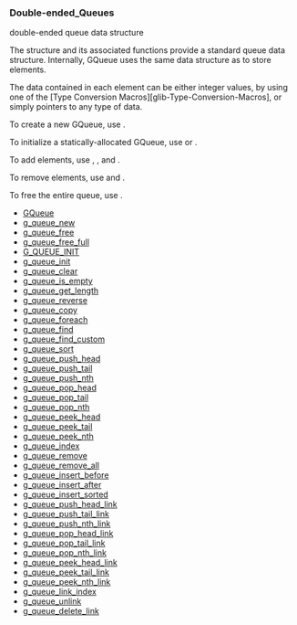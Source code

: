 ### Double-ended_Queues

double-ended queue data structure

 The [](GQueue) structure and its associated functions provide a standard
 queue data structure. Internally, GQueue uses the same data structure
 as [](GList) to store elements.

 The data contained in each element can be either integer values, by
 using one of the [Type Conversion Macros][glib-Type-Conversion-Macros],
 or simply pointers to any type of data.

 To create a new GQueue, use [](g_queue_new).

 To initialize a statically-allocated GQueue, use [](G_QUEUE_INIT) or
 [](g_queue_init).

 To add elements, use [](g_queue_push_head), [](g_queue_push_head_link),
 [](g_queue_push_tail) and [](g_queue_push_tail_link).

 To remove elements, use [](g_queue_pop_head) and [](g_queue_pop_tail).

 To free the entire queue, use [](g_queue_free).

* [GQueue]()
* [g_queue_new]()
* [g_queue_free]()
* [g_queue_free_full]()
* [G_QUEUE_INIT]()
* [g_queue_init]()
* [g_queue_clear]()
* [g_queue_is_empty]()
* [g_queue_get_length]()
* [g_queue_reverse]()
* [g_queue_copy]()
* [g_queue_foreach]()
* [g_queue_find]()
* [g_queue_find_custom]()
* [g_queue_sort]()
* [g_queue_push_head]()
* [g_queue_push_tail]()
* [g_queue_push_nth]()
* [g_queue_pop_head]()
* [g_queue_pop_tail]()
* [g_queue_pop_nth]()
* [g_queue_peek_head]()
* [g_queue_peek_tail]()
* [g_queue_peek_nth]()
* [g_queue_index]()
* [g_queue_remove]()
* [g_queue_remove_all]()
* [g_queue_insert_before]()
* [g_queue_insert_after]()
* [g_queue_insert_sorted]()
* [g_queue_push_head_link]()
* [g_queue_push_tail_link]()
* [g_queue_push_nth_link]()
* [g_queue_pop_head_link]()
* [g_queue_pop_tail_link]()
* [g_queue_pop_nth_link]()
* [g_queue_peek_head_link]()
* [g_queue_peek_tail_link]()
* [g_queue_peek_nth_link]()
* [g_queue_link_index]()
* [g_queue_unlink]()
* [g_queue_delete_link]()
